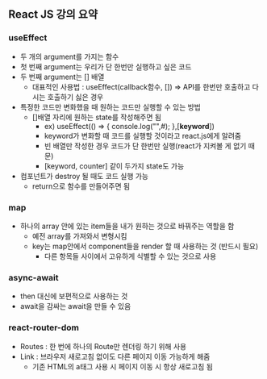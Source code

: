 ## React JS 강의 요약

### useEffect

- 두 개의 argument를 가지는 함수
- 첫 번째 argument는 우리가 단 한번만 실행하고 싶은 코드
- 두 번째 argument는 [] 배열
  - 대표적인 사용법 : useEffect(callback함수, []) => API를 한번만 호출하고 다시는 호출하기 싫은 경우
- 특정한 코드만 변화했을 때 원하는 코드만 실행할 수 있는 방법
  - []배열 자리에 원하는 state를 작성해주면 됨
    - ex) useEffect(() => {
      console.log("",#);
      },[**keyword**])
    - keyword가 변화할 때 코드를 실행할 것이라고 react.js에게 알려줌
    - 빈 배열만 작성한 경우 코드가 단 한번만 실행(react가 지켜볼 게 없기 때문)
    - [keyword, counter] 같이 두가지 state도 가능
- 컴포넌트가 destroy 될 때도 코드 실행 가능
  - return으로 함수를 만들어주면 됨

### map

- 하나의 array 안에 있는 item들을 내가 원하는 것으로 바꿔주는 역할을 함
  - 예전 array를 가져와서 변형시킴
  - key는 map안에서 component들을 render 할 때 사용하는 것 (반드시 필요)
    - 다른 항목들 사이에서 고유하게 식별할 수 있는 것으로 사용

### async-await

- then 대신에 보편적으로 사용하는 것
- await을 감싸는 await을 만들 수 있음

### react-router-dom

- Routes : 한 번에 하나의 Route만 렌더링 하기 위해 사용
- Link : 브라우저 새로고침 없이도 다른 페이지 이동 가능하게 해줌
  - 기존 HTML의 a태그 사용 시 페이지 이동 시 항상 새로고침 됨

